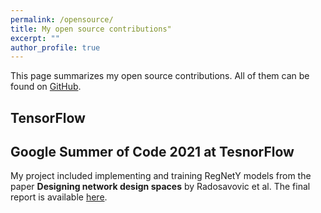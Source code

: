 ```yaml
---
permalink: /opensource/
title: My open source contributions"
excerpt: ""
author_profile: true
---
```


This page summarizes my open source contributions. All of them can be found on [GitHub](https://github.com/AdityaKane2001/).

## TensorFlow

## Google Summer of Code 2021 at TesnorFlow

My project included implementing and training RegNetY models from the paper **Designing network design spaces** by Radosavovic et al. The final report is available [here](). 